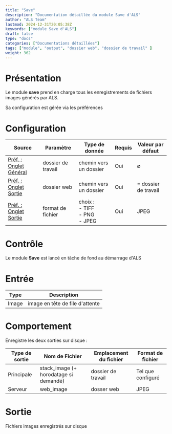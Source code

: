 ```yaml
---
title: "Save"
description: "Documentation détaillée du module Save d'ALS"
author: "ALS Team"
lastmod: 2024-12-31T20:05:38Z
keywords: ["module Save d'ALS"]
draft: false
type: "docs"
categories: ["Documentations détaillées"] 
tags: ["module", "output", "dossier web", "dossier de travail" ]
weight: 362
---
```


# Présentation

Le module **save** prend en charge tous les enregistrements de fichiers images générés par ALS.

Sa configuration est gérée via les préférences

# Configuration

| Source                        | Paramètre                    | Type de donnée                       | Requis | Valeur par défaut    |
|-------------------------------|------------------------------|--------------------------------------| ------- |----------------------|
| [Préf. : Onglet Général](../../userguide/preferences/general/#work-folder) | dossier de travail           | chemin vers un dossier               | Oui     | ∅                    |
| [Préf. : Onglet Sortie](../../userguide/preferences/output/#web-folder) | dossier web                  | chemin vers un dossier               | Oui     | = dossier de travail |
| [Préf. : Onglet Sortie](../../userguide/preferences/output/#format) | format de fichier            | choix :<br>- TIFF<br>- PNG<br>- JPEG | Oui     | JPEG                 |

# Contrôle

Le module **Save** est lancé en tâche de fond au démarrage d'ALS

# Entrée

| Type  | Description                     |
|-------|---------------------------------|
| Image | image en tête de file d'attente |

# Comportement

Enregistre les deux sorties sur disque :

| Type de sortie    | Nom de Fichier                        | Emplacement du fichier | Format de fichier |
|-------------------|---------------------------------------|------------------------|-------------------|
| Principale        | stack_image (+ horodatage si demandé) | dossier de travail     | Tel que configuré |
| Serveur           | web_image                             | dosser web             | JPEG              |     

# Sortie

Fichiers images enregistrés sur disque